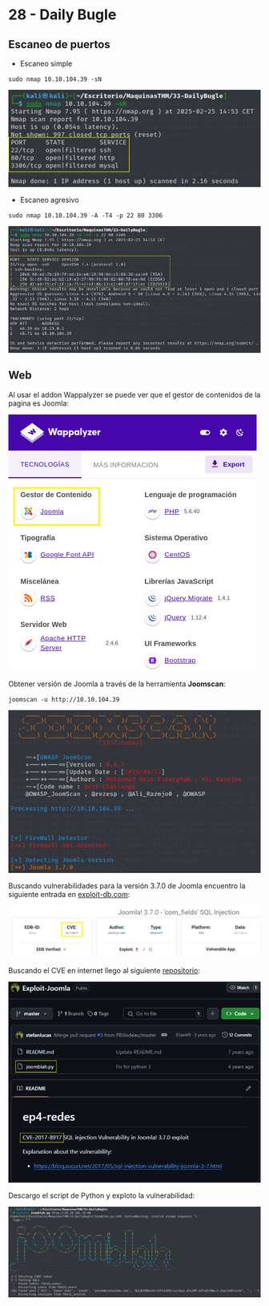 # 28 - Daily Bugle

## Escaneo de puertos

- Escaneo simple

```
sudo nmap 10.10.104.39 -sN
```

![a9d2b4054e1f8e57a7c5bd64789b7890.png](./_resources/a9d2b4054e1f8e57a7c5bd64789b7890.png)

- Escaneo agresivo

```
sudo nmap 10.10.104.39 -A -T4 -p 22 80 3306
```

![50ffa77e012d4099a62dac0135ac2418-copia.png](./_resources/50ffa77e012d4099a62dac0135ac2418-copia.png)

## Web

Al usar el addon Wappalyzer se puede ver que el gestor de contenidos de la pagina es Joomla:

![c950c221e0ff1fe91e46f15518df0d08.png](./_resources/c950c221e0ff1fe91e46f15518df0d08.png)

Obtener versión de Joomla a través de la herramienta **Joomscan**:

```
joomscan -u http://10.10.104.39
```

![03c53f6110f83495991abdf9bb626db6.png](./_resources/03c53f6110f83495991abdf9bb626db6.png)

Buscando vulnerabilidades para la versión 3.7.0 de Joomla encuentro la siguiente entrada en [exploit-db.com](https://www.exploit-db.com/):

![8f4ee980d9fc3a9483642aabf63a388e.png](./_resources/8f4ee980d9fc3a9483642aabf63a388e.png)

Buscando el CVE en internet llego al siguiente [repositorio](https://github.com/stefanlucas/Exploit-Joomla):

![ebb9a42f171c61c8757279890d55a1e3.png](./_resources/ebb9a42f171c61c8757279890d55a1e3.png)

Descargo el script de Python y exploto la vulnerabilidad:

![a33f434f2ba65211d5a6b517b5b0e2e7.png](./_resources/a33f434f2ba65211d5a6b517b5b0e2e7.png)
